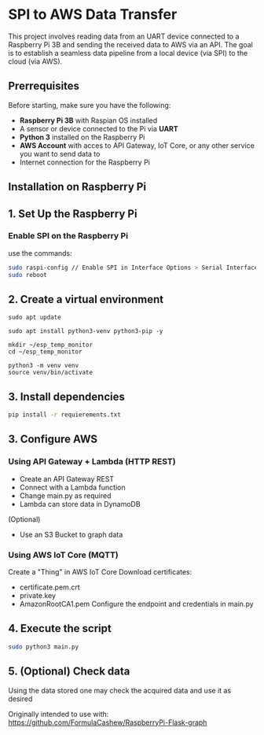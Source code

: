 # SPI to AWS Data Transfer

This project involves reading data from an UART device connected to a Raspberry Pi 3B and sending the received data to AWS via an API.
The goal is to establish a seamless data pipeline from a local device (via SPI) to the cloud (via AWS).


## Prerrequisites

Before starting, make sure you have the following:

- **Raspberry Pi 3B** with Raspian OS installed
- A sensor or device connected to the Pi via **UART**
- **Python 3** installed on the Raspberry Pi
- **AWS Account** with acces to API Gateway, IoT Core, or any other service you want to send data to
- Internet connection for the Raspberry Pi



## Installation on Raspberry Pi

## 1. Set Up the Raspberry Pi

### Enable SPI on the Raspberry Pi

use the commands:

```bash
sudo raspi-config // Enable SPI in Interface Options > Serial Interface > Enable
sudo reboot
```

## 2. Create a virtual environment

```
sudo apt update

sudo apt install python3-venv python3-pip -y

mkdir ~/esp_temp_monitor
cd ~/esp_temp_monitor

python3 -m venv venv
source venv/bin/activate
```

## 3. Install dependencies

```bash
pip install -r requierements.txt
```

## 3. Configure AWS

### Using  API Gateway + Lambda (HTTP REST)

- Create an API Gateway REST
- Connect with a Lambda function
- Change main.py as required
- Lambda can store data in DynamoDB

(Optional)
- Use an S3 Bucket to graph data

### Using AWS IoT Core (MQTT)

Create a "Thing" in AWS IoT Core
Download certificates:
- certificate.pem.crt
- private.key
- AmazonRootCA1.pem
Configure the endpoint and credentials in main.py

## 4. Execute the script
```bash
sudo python3 main.py
```

## 5. (Optional) Check data

Using the data stored one may check the acquired data and use it as desired

Originally intended to use with:
https://github.com/FormulaCashew/RaspberryPi-Flask-graph

